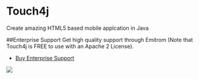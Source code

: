 Touch4j
=====

Create amazing HTML5 based mobile applcation in Java

##Enterprise Support
Get high quality support through Emitrom (Note that Touch4j is FREE to use with an Apache 2 License).

* <a href="http://emitrom.com/pricing">Buy Enterprise Support</a>

![](http://emitrom.com/sites/all/themes/corporateclean/images/touch4j/4.2.2/touch4j_4.png)
